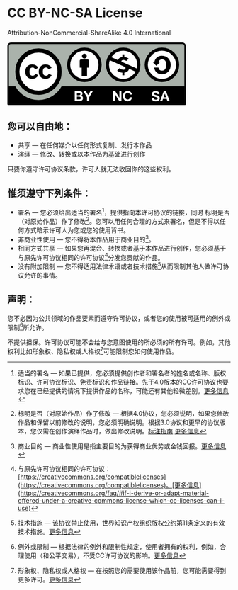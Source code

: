 # CC BY-NC-SA License

Attribution-NonCommercial-ShareAlike 4.0 International

![CC BY-NC-SA](by-nc-sa.png)

## 您可以自由地：

- 共享 — 在任何媒介以任何形式复制、发行本作品
- 演绎 — 修改、转换或以本作品为基础进行创作

只要你遵守许可协议条款，许可人就无法收回你的这些权利。

## 惟须遵守下列条件：

- 署名 — 您必须给出适当的署名[^appropriate_credit]，提供指向本许可协议的链接，同时 标明是否（对原始作品）作了修改[^indicate_if_changes_were_made]。您可以用任何合理的方式来署名，但是不得以任何方式暗示许可人为您或您的使用背书。
- 非商业性使用 — 您不得将本作品用于商业目的[^commercial_purposes]。
- 相同方式共享 — 如果您再混合、转换或者基于本作品进行创作，您必须基于与原先许可协议相同的许可协议[^same_license]分发您贡献的作品。
- 没有附加限制 — 您不得适用法律术语或者技术措施[^technological_measures]从而限制其他人做许可协议允许的事情。

## 声明：

您不必因为公共领域的作品要素而遵守许可协议，或者您的使用被可适用的例外或限制[^exception_or_limitation]所允许。

不提供担保。许可协议可能不会给与您意图使用的所必须的所有许可。例如，其他权利比如形象权、隐私权或人格权[^publicity_privacy_or_moral_rights]可能限制您如何使用作品。

[^appropriate_credit]: 适当的署名 — 如果已提供，您必须提供创作者和署名者的姓名或名称、版权标识、许可协议标识、免责标识和作品链接。先于4.0版本的CC许可协议也要求您在已经提供的情况下提供作品的名称，可能还有其他轻微差别。[更多信息](https://wiki.creativecommons.org/wiki/License_Versions#Detailed_attribution_comparison_chart)

[^indicate_if_changes_were_made]: 标明是否（对原始作品）作了修改 — 根据4.0协议，您必须说明，如果您修改作品和保留以前修改的说明，您必须明确说明。根据3.0协议和更早的协议版本，您仅需在创作演绎作品时，做出修改说明。[标注指南](https://wiki.creativecommons.org/wiki/Best_practices_for_attribution#This_is_a_good_attribution_for_material_you_modified_slightly) [更多信息](https://wiki.creativecommons.org/wiki/License_Versions#Modifications_and_adaptations_must_be_marked_as_such)

[^commercial_purposes]: 商业目的 — 商业性使用是指主要目的为获得商业优势或金钱回报。[更多信息](https://creativecommons.org/faq/#does-my-use-violate-the-noncommercial-clause-of-the-licenses)

[^same_license]: 与原先许可协议相同的许可协议：[https://creativecommons.org/compatiblelicenses](https://creativecommons.org/compatiblelicenses)。[更多信息](https://creativecommons.org/faq/#if-i-derive-or-adapt-material-offered-under-a-creative-commons-license-which-cc-licenses-can-i-use)

[^technological_measures]: 技术措施 — 该协议禁止使用，世界知识产权组织版权公约第11条定义的有效技术措施。[更多信息](https://wiki.creativecommons.org/wiki/License_Versions#Application_of_effective_technological_measures_by_users_of_CC-licensed_works_prohibited)

[^exception_or_limitation]: 例外或限制 — 根据法律的例外和限制性规定，使用者拥有的权利，例如，合理使用（和公平交易），不受CC许可协议的影响。[更多信息](https://wiki.creativecommons.org/Frequently_Asked_Questions#Do_Creative_Commons_licenses_affect_exceptions_and_limitations_to_copyright.2C_such_as_fair_dealing_and_fair_use.3F)

[^publicity_privacy_or_moral_rights]: 形象权、隐私权或人格权 — 在按照您的需要使用该作品前，您可能需要得到更多许可。[更多信息](https://wiki.creativecommons.org/wiki/Considerations_for_licensors_and_licensees)
